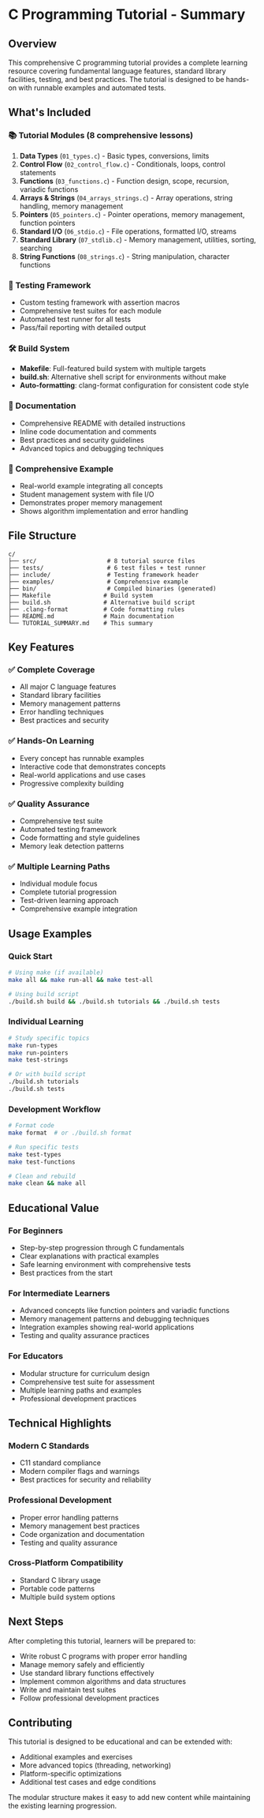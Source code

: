 # C Programming Tutorial - Summary

## Overview
This comprehensive C programming tutorial provides a complete learning resource covering fundamental language features, standard library facilities, testing, and best practices. The tutorial is designed to be hands-on with runnable examples and automated tests.

## What's Included

### 📚 Tutorial Modules (8 comprehensive lessons)
1. **Data Types** (`01_types.c`) - Basic types, conversions, limits
2. **Control Flow** (`02_control_flow.c`) - Conditionals, loops, control statements
3. **Functions** (`03_functions.c`) - Function design, scope, recursion, variadic functions
4. **Arrays & Strings** (`04_arrays_strings.c`) - Array operations, string handling, memory management
5. **Pointers** (`05_pointers.c`) - Pointer operations, memory management, function pointers
6. **Standard I/O** (`06_stdio.c`) - File operations, formatted I/O, streams
7. **Standard Library** (`07_stdlib.c`) - Memory management, utilities, sorting, searching
8. **String Functions** (`08_strings.c`) - String manipulation, character functions

### 🧪 Testing Framework
- Custom testing framework with assertion macros
- Comprehensive test suites for each module
- Automated test runner for all tests
- Pass/fail reporting with detailed output

### 🛠️ Build System
- **Makefile**: Full-featured build system with multiple targets
- **build.sh**: Alternative shell script for environments without make
- **Auto-formatting**: clang-format configuration for consistent code style

### 📖 Documentation
- Comprehensive README with detailed instructions
- Inline code documentation and comments
- Best practices and security guidelines
- Advanced topics and debugging techniques

### 🎯 Comprehensive Example
- Real-world example integrating all concepts
- Student management system with file I/O
- Demonstrates proper memory management
- Shows algorithm implementation and error handling

## File Structure
```
c/
├── src/                    # 8 tutorial source files
├── tests/                  # 6 test files + test runner
├── include/                # Testing framework header
├── examples/               # Comprehensive example
├── bin/                    # Compiled binaries (generated)
├── Makefile               # Build system
├── build.sh               # Alternative build script
├── .clang-format          # Code formatting rules
├── README.md              # Main documentation
└── TUTORIAL_SUMMARY.md    # This summary
```

## Key Features

### ✅ Complete Coverage
- All major C language features
- Standard library facilities
- Memory management patterns
- Error handling techniques
- Best practices and security

### ✅ Hands-On Learning
- Every concept has runnable examples
- Interactive code that demonstrates concepts
- Real-world applications and use cases
- Progressive complexity building

### ✅ Quality Assurance
- Comprehensive test suite
- Automated testing framework
- Code formatting and style guidelines
- Memory leak detection patterns

### ✅ Multiple Learning Paths
- Individual module focus
- Complete tutorial progression
- Test-driven learning approach
- Comprehensive example integration

## Usage Examples

### Quick Start
```bash
# Using make (if available)
make all && make run-all && make test-all

# Using build script
./build.sh build && ./build.sh tutorials && ./build.sh tests
```

### Individual Learning
```bash
# Study specific topics
make run-types
make run-pointers
make test-strings

# Or with build script
./build.sh tutorials
./build.sh tests
```

### Development Workflow
```bash
# Format code
make format  # or ./build.sh format

# Run specific tests
make test-types
make test-functions

# Clean and rebuild
make clean && make all
```

## Educational Value

### For Beginners
- Step-by-step progression through C fundamentals
- Clear explanations with practical examples
- Safe learning environment with comprehensive tests
- Best practices from the start

### For Intermediate Learners
- Advanced concepts like function pointers and variadic functions
- Memory management patterns and debugging techniques
- Integration examples showing real-world applications
- Testing and quality assurance practices

### For Educators
- Modular structure for curriculum design
- Comprehensive test suite for assessment
- Multiple learning paths and examples
- Professional development practices

## Technical Highlights

### Modern C Standards
- C11 standard compliance
- Modern compiler flags and warnings
- Best practices for security and reliability

### Professional Development
- Proper error handling patterns
- Memory management best practices
- Code organization and documentation
- Testing and quality assurance

### Cross-Platform Compatibility
- Standard C library usage
- Portable code patterns
- Multiple build system options

## Next Steps

After completing this tutorial, learners will be prepared to:
- Write robust C programs with proper error handling
- Manage memory safely and efficiently
- Use standard library functions effectively
- Implement common algorithms and data structures
- Write and maintain test suites
- Follow professional development practices

## Contributing

This tutorial is designed to be educational and can be extended with:
- Additional examples and exercises
- More advanced topics (threading, networking)
- Platform-specific optimizations
- Additional test cases and edge conditions

The modular structure makes it easy to add new content while maintaining the existing learning progression.

